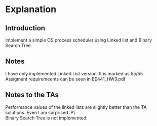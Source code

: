 # Explanation
## Introduction
Implement a simple OS process scheduler using Linked list and Binary Search Tree.
## Notes
I have only implemented Linked List version.
It is marked as 55/55
Assigment requiremeents can be seen in EE441_HW3.pdf
## Notes to the TAs
Performance values of the linked lists are slightly better than the TA solutions. Even I am surprised :P\   
Binary Search Tree is not implemented.

